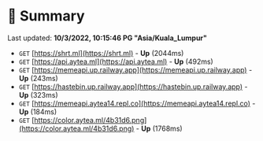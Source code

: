 # 📖 Summary
Last updated: **10/3/2022, 10:15:46 PG "Asia/Kuala_Lumpur"**

- `GET` [https://shrt.ml](https://shrt.ml) - **Up** (2044ms)
- `GET` [https://api.aytea.ml](https://api.aytea.ml) - **Up** (492ms)
- `GET` [https://memeapi.up.railway.app](https://memeapi.up.railway.app) - **Up** (243ms)
- `GET` [https://hastebin.up.railway.app](https://hastebin.up.railway.app) - **Up** (323ms)
- `GET` [https://memeapi.aytea14.repl.co](https://memeapi.aytea14.repl.co) - **Up** (184ms)
- `GET` [https://color.aytea.ml/4b31d6.png](https://color.aytea.ml/4b31d6.png) - **Up** (1768ms)
